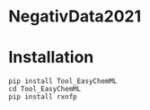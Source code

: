 # NegativData2021

# Installation
	
	pip install Tool_EasyChemML
	cd Tool_EasyChemML
	pip install rxnfp